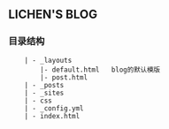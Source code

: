 LICHEN'S BLOG
------------------------------------------

### 目录结构
        | - _layouts
            |- default.html   blog的默认模版
            |- post.html
        | - _posts
        | - _sites
        | - css
        | - _config.yml
        | - index.html
